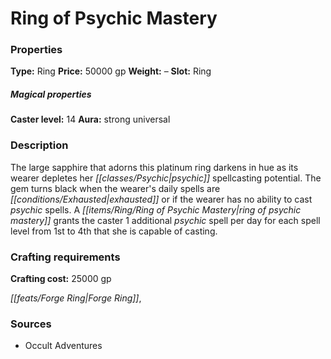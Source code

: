 ﻿---
Title: "Ring of Psychic Mastery"
Type: "Ring"
Price: "50000 gp"
Weight: "–"
Slot: "Ring"
Caster level: "14"
Aura: "strong universal"
Description: |
  "The large sapphire that adorns this platinum ring darkens in hue as its wearer depletes her psychic spellcasting potential. The gem turns black when the wearer's daily spells are exhausted or if the wearer has no ability to cast psychic spells. A _ring of psychic mastery_ grants the caster 1 additional psychic spell per day for each spell level from 1st to 4th that she is capable of casting."
Crafting cost: "25000 gp"
Sources: "['Occult Adventures']"
---

# Ring of Psychic Mastery

### Properties

**Type:** Ring **Price:** 50000 gp **Weight:** – **Slot:** Ring

##### Magical properties

**Caster level:** 14 **Aura:** strong universal

### Description

The large sapphire that adorns this platinum ring darkens in hue as its wearer depletes her _[[classes/Psychic|psychic]]_ spellcasting potential. The gem turns black when the wearer's daily spells are _[[conditions/Exhausted|exhausted]]_ or if the wearer has no ability to cast _psychic_ spells. A _[[items/Ring/Ring of _Psychic_ Mastery|ring of _psychic_ mastery]]_ grants the caster 1 additional _psychic_ spell per day for each spell level from 1st to 4th that she is capable of casting.

### Crafting requirements

**Crafting cost:** 25000 gp

_[[feats/Forge Ring|Forge Ring]]_,

### Sources

* Occult Adventures
